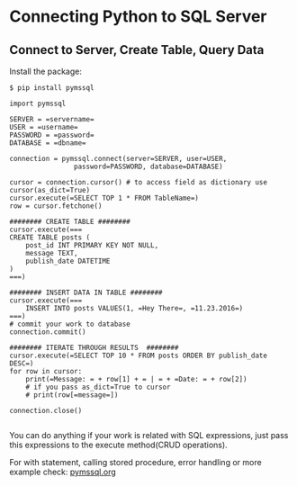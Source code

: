 # Connecting Python to SQL Server




## Connect to Server, Create Table, Query Data


Install the package:

`$ pip install pymssql`

```
import pymssql

SERVER = =servername=
USER = =username=
PASSWORD = =password=
DATABASE = =dbname=

connection = pymssql.connect(server=SERVER, user=USER, 
                password=PASSWORD, database=DATABASE)

cursor = connection.cursor() # to access field as dictionary use cursor(as_dict=True)
cursor.execute(=SELECT TOP 1 * FROM TableName=)
row = cursor.fetchone()

######## CREATE TABLE ########
cursor.execute(===
CREATE TABLE posts (
    post_id INT PRIMARY KEY NOT NULL,
    message TEXT,
    publish_date DATETIME
)
===)

######## INSERT DATA IN TABLE ########
cursor.execute(===
    INSERT INTO posts VALUES(1, =Hey There=, =11.23.2016=)
===)
# commit your work to database
connection.commit()

######## ITERATE THROUGH RESULTS  ########
cursor.execute(=SELECT TOP 10 * FROM posts ORDER BY publish_date DESC=)
for row in cursor:
    print(=Message: = + row[1] + = | = + =Date: = + row[2])
    # if you pass as_dict=True to cursor
    # print(row[=message=])

connection.close()


```

You can do anything if your work is related with SQL expressions, just pass this expressions to the execute method(CRUD operations).

For with statement, calling stored procedure, error handling or more example check: [pymssql.org](http://pymssql.org)

